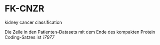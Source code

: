 # FK-CNZR
kidney cancer classification


Die Zeile in den Patienten-Datasets mit dem Ende des kompakten Protein Coding-Satzes ist *17977*
